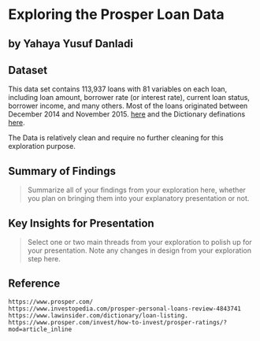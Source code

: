 # Exploring the Prosper Loan Data
## by Yahaya Yusuf Danladi


## Dataset
This data set contains 113,937 loans with 81 variables on each loan, including loan amount, borrower rate (or interest rate), current loan status, borrower income, and many others. Most of the loans originated between December 2014 and November 2015.
[here](https://s3.amazonaws.com/udacity-hosted-downloads/ud651/prosperLoanData.csv) and the Dictionary definations [here](https://docs.google.com/spreadsheets/d/1gDyi_L4UvIrLTEC6Wri5nbaMmkGmLQBk-Yx3z0XDEtI/edit#gid=0).

The Data is relatively clean and require no further cleaning for this exploration purpose.


## Summary of Findings

> Summarize all of your findings from your exploration here, whether you plan on bringing them into your explanatory presentation or not.


## Key Insights for Presentation

> Select one or two main threads from your exploration to polish up for your presentation. Note any changes in design from your exploration step here.


## Reference
    https://www.prosper.com/
    https://www.investopedia.com/prosper-personal-loans-review-4843741
    https://www.lawinsider.com/dictionary/loan-listing.
    https://www.prosper.com/invest/how-to-invest/prosper-ratings/?mod=article_inline

